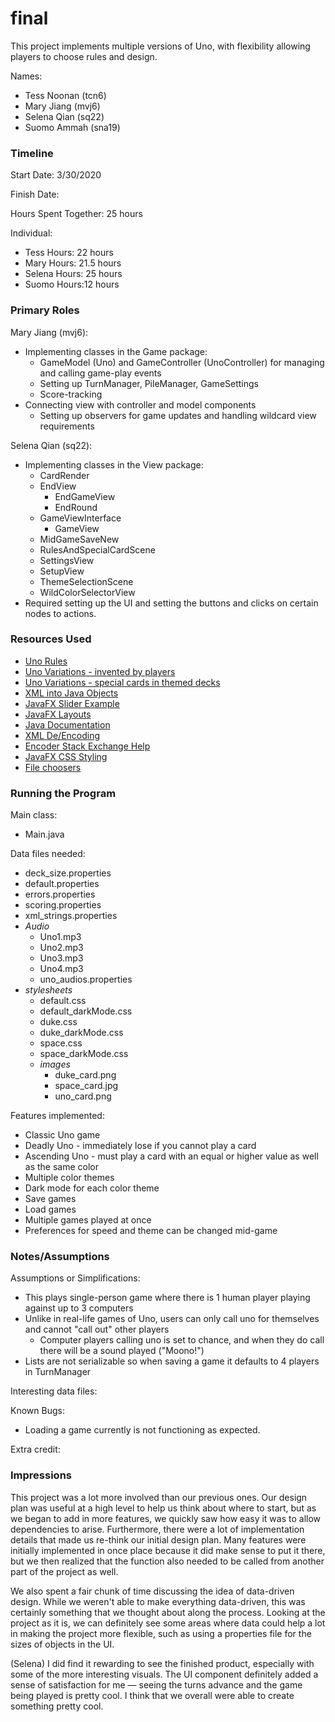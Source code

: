 final
====

This project implements multiple versions of Uno, with flexibility allowing players to choose rules and design.

Names:
* Tess Noonan (tcn6)
* Mary Jiang (mvj6)
* Selena Qian (sq22)
* Suomo Ammah (sna19)


### Timeline

Start Date: 3/30/2020

Finish Date: 

Hours Spent Together: 25 hours

Individual:
- Tess Hours: 22 hours
- Mary Hours: 21.5 hours
- Selena Hours: 25 hours
- Suomo Hours:12 hours


### Primary Roles

Mary Jiang (mvj6):
* Implementing classes in the Game package:
    * GameModel (Uno) and GameController (UnoController) for managing and calling game-play events
    * Setting up TurnManager, PileManager, GameSettings
    * Score-tracking 
* Connecting view with controller and model components
    * Setting up observers for game updates and handling wildcard view requirements

Selena Qian (sq22):
* Implementing classes in the View package:
    * CardRender
    * EndView
        * EndGameView
        * EndRound
    * GameViewInterface
        * GameView
    * MidGameSaveNew
    * RulesAndSpecialCardScene
    * SettingsView
    * SetupView
    * ThemeSelectionScene
    * WildColorSelectorView
* Required setting up the UI and setting the buttons and clicks on certain nodes to actions.

### Resources Used
- [Uno Rules](https://service.mattel.com/instruction_sheets/42001pr.pdf)
- [Uno Variations - invented by players](https://www.pagat.com/invented/uno_vars.html)
- [Uno Variations - special cards in themed decks](http://unovariations.blogspot.com/p/special-wild-cards.html)
- [XML into Java Objects](https://www.javatpoint.com/jaxb-unmarshalling-example)
- [JavaFX Slider Example](https://docs.oracle.com/javafx/2/ui_controls/slider.htm)
- [JavaFX Layouts](https://docs.oracle.com/javafx/2/layout/builtin_layouts.htm)
- [Java Documentation](https://docs.oracle.com/javase/8/docs/)
- [XML De/Encoding](https://howtodoinjava.com/java/serialization/xmlencoder-and-xmldecoder-example/)
- [Encoder Stack Exchange Help](https://stackoverflow.com/questions/24725368/java-lang-instantiation-exception-while-using-xmlencoder)
- [JavaFX CSS Styling](https://docs.oracle.com/javafx/2/api/javafx/scene/doc-files/cssref.html#node)
- [File choosers](http://tutorials.jenkov.com/javafx/filechooser.html)

### Running the Program

Main class:
* Main.java

Data files needed:
* deck_size.properties
* default.properties
* errors.properties
* scoring.properties
* xml_strings.properties
* *Audio*
    * Uno1.mp3
    * Uno2.mp3
    * Uno3.mp3
    * Uno4.mp3
    * uno_audios.properties
* *stylesheets*
    * default.css
    * default_darkMode.css
    * duke.css
    * duke_darkMode.css
    * space.css
    * space_darkMode.css
    * *images*
        * duke_card.png
        * space_card.jpg
        * uno_card.png

Features implemented:
* Classic Uno game
* Deadly Uno - immediately lose if you cannot play a card
* Ascending Uno - must play a card with an equal or higher value as well as the same color
* Multiple color themes
* Dark mode for each color theme
* Save games
* Load games
* Multiple games played at once
* Preferences for speed and theme can be changed mid-game

### Notes/Assumptions

Assumptions or Simplifications:
* This plays single-person game where there is 1 human player playing against up to 3 computers
* Unlike in real-life games of Uno, users can only call uno for themselves and cannot "call out" other players
    * Computer players calling uno is set to chance, and when they do call there will be a sound played ("Moono!")
* Lists are not serializable so when saving a game it defaults to 4 players in TurnManager

Interesting data files:

Known Bugs:
* Loading a game currently is not functioning as expected.

Extra credit:


### Impressions

This project was a lot more involved than our previous ones. Our design plan was useful at a high level to help us think
about where to start, but as we began to add in more features, we quickly saw how easy it was to allow dependencies to arise.
Furthermore, there were a lot of implementation details that made us re-think our initial design plan. Many features were
initially implemented in once place because it did make sense to put it there, but we then realized that the function also
needed to be called from another part of the project as well.

We also spent a fair chunk of time discussing the idea of data-driven design. While we weren't able to make everything data-driven,
this was certainly something that we thought about along the process. Looking at the project as it is, we can definitely see
some areas where data could help a lot in making the project more flexible, such as using a properties file for the sizes of
objects in the UI.

(Selena)
I did find it rewarding to see the finished product, especially with some of the more interesting visuals. The UI component
definitely added a sense of satisfaction for me — seeing the turns advance and the game being played is pretty cool. I think
that we overall were able to create something pretty cool.